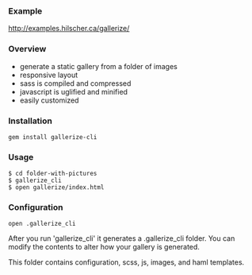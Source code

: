 ### Example

http://examples.hilscher.ca/gallerize/


### Overview

* generate a static gallery from a folder of images
* responsive layout
* sass is compiled and compressed
* javascript is uglified and minified
* easily customized


### Installation

```
gem install gallerize-cli
```


### Usage

```
$ cd folder-with-pictures
$ gallerize_cli
$ open gallerize/index.html
```


### Configuration

```
open .gallerize_cli
```

After you run 'gallerize_cli' it generates a .gallerize_cli folder. You can modify the contents to alter how your gallery is generated.

This folder contains configuration, scss, js, images, and haml templates.